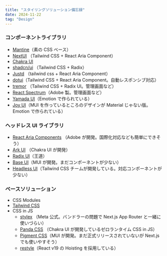 ```yaml
---
title: "スタイリングソリューション備忘録"
date: 2024-11-22
tag: "Design"
---
```


### コンポーネントライブラリ

- [Mantine](https://mantine.dev)（素の CSS ベース）
- [NextUI](https://nextui.org) （Tailwind CSS + React Aria Component）
- [Chakra UI](https://www.chakra-ui.com)
- [shadcn/ui](https://ui.shadcn.com) （Tailwind CSS + Radix）
- [Justd](https://getjustd.com/) （tailwind css + React Aria Component）
- [dotui](https://dotui.org/docs/getting-started/introduction)（Tailwind CSS + React Aria Component。自動レスポンシブ対応）
- [tremor](https://tremor.so) （Tailwind CSS + Radix UI。管理画面など）
- [React Spectrum](https://react-spectrum.adobe.com/react-spectrum/index.html)（Adobe 製。管理画面など）
- [Yamada UI](https://yamada-ui.com/ja)（Emotion で作られている）
- [Joy UI](https://mui.com/joy-ui/getting-started/)（MUI を作っているところのデザインが Material じゃない版。Emotion で作られている）

### ヘッドレス UI ライブラリ

- [React Aria Components](https://react-spectrum.adobe.com/react-aria/components.html) （Adobe が開発。国際化対応なども簡単にできそう）
- [Ark UI](https://ark-ui.com/) （Chakra UI が開発）
- [Radix UI](https://www.radix-ui.com/)（王道）
- [Base UI](https://mui.com/base-ui/getting-started/)（MUI が開発。まだコンポーネントが少ない）
- [Headless UI](https://headlessui.com/)（Tailwind CSS チームが開発している。対応コンポーネントが少ない）

### ベースソリューション

- CSS Modules
- [Tailwind CSS](https://tailwindcss.com/)
- CSS in JS
  - [stylex](https://stylexjs.com/) （Meta 公式。バンドラーの問題で Next.js App Router と一緒に使いづらい）
  - [Panda CSS](https://panda-css.com/) （Chakra UI が開発しているゼロランタイム CSS in JS）
  - [Pigment CSS](https://github.com/mui/pigment-css?tab=readme-ov-file)（MUI が開発。まだ正式リリースされていないが Next.js でも使いやすそう）
  - [restyle](https://www.restyle.dev/)（React v19 の Hoisting を採用している）
